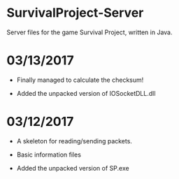 # SurvivalProject-Server
Server files for the game Survival Project, written in Java.

# 03/13/2017
* Finally managed to calculate the checksum!

* Added the unpacked version of IOSocketDLL.dll

# 03/12/2017

* A skeleton for reading/sending packets.

* Basic information files

* Added the unpacked version of SP.exe

